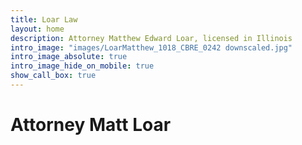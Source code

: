 ```yaml
---
title: Loar Law
layout: home
description: Attorney Matthew Edward Loar, licensed in Illinois
intro_image: "images/LoarMatthew_1018_CBRE_0242 downscaled.jpg"
intro_image_absolute: true
intro_image_hide_on_mobile: true
show_call_box: true
---
```


# Attorney Matt Loar

